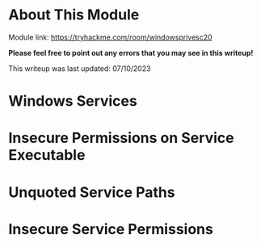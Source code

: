 # About This Module
Module link: https://tryhackme.com/room/windowsprivesc20

**Please feel free to point out any errors that you may see in this writeup!**

This writeup was last updated: 07/10/2023

# Windows Services

# Insecure Permissions on Service Executable

# Unquoted Service Paths

# Insecure Service Permissions
